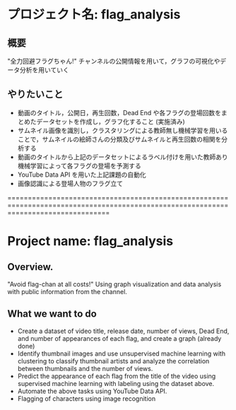 # プロジェクト名: flag_analysis

## 概要
"全力回避フラグちゃん!" チャンネルの公開情報を用いて，グラフの可視化やデータ分析を用いていく

## やりたいこと
- 動画のタイトル，公開日，再生回数，Dead End や各フラグの登場回数をまとめたデータセットを作成し，グラフ化すること (実施済み)
- サムネイル画像を識別し，クラスタリングによる教師無し機械学習を用いることで，サムネイルの絵師さんの分類及びサムネイルと再生回数の相関を分析する
- 動画のタイトルから上記のデータセットによるラベル付けを用いた教師あり機械学習によって各フラグの登場を予測する
- YouTube Data API を用いた上記課題の自動化
- 画像認識による登場人物のフラグ立て

=====================================================================================================================================
# Project name: flag_analysis

## Overview.
"Avoid flag-chan at all costs!" Using graph visualization and data analysis with public information from the channel.

## What we want to do
- Create a dataset of video title, release date, number of views, Dead End, and number of appearances of each flag, and create a graph (already done)
- Identify thumbnail images and use unsupervised machine learning with clustering to classify thumbnail artists and analyze the correlation between thumbnails and the number of views.
- Predict the appearance of each flag from the title of the video using supervised machine learning with labeling using the dataset above.
- Automate the above tasks using YouTube Data API.
- Flagging of characters using image recognition
